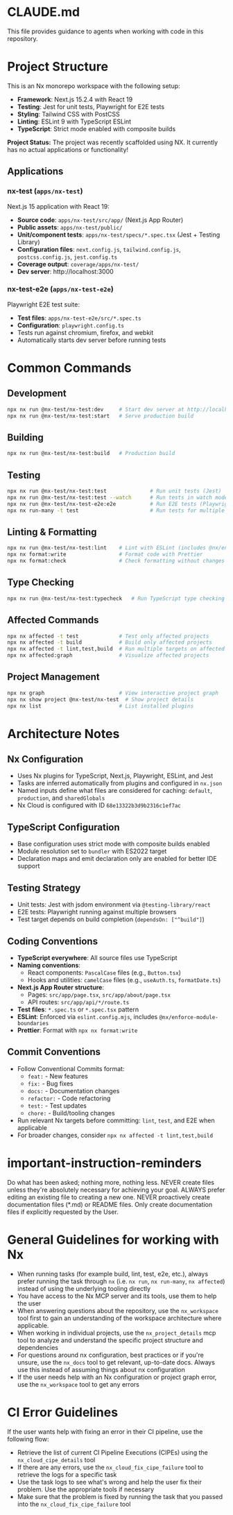 

<!-- Source: .ruler/AGENTS.md -->

# CLAUDE.md

This file provides guidance to agents when working with code in this repository.

# Project Structure

This is an Nx monorepo workspace with the following setup:
- **Framework**: Next.js 15.2.4 with React 19
- **Testing**: Jest for unit tests, Playwright for E2E tests
- **Styling**: Tailwind CSS with PostCSS
- **Linting**: ESLint 9 with TypeScript ESLint
- **TypeScript**: Strict mode enabled with composite builds

**Project Status:** The project was recently scaffolded using NX. It currently has no actual applications or functionality!

## Applications

### nx-test (`apps/nx-test`)
Next.js 15 application with React 19:
- **Source code**: `apps/nx-test/src/app/` (Next.js App Router)
- **Public assets**: `apps/nx-test/public/`
- **Unit/component tests**: `apps/nx-test/specs/*.spec.tsx` (Jest + Testing Library)
- **Configuration files**: `next.config.js`, `tailwind.config.js`, `postcss.config.js`, `jest.config.ts`
- **Coverage output**: `coverage/apps/nx-test/`
- **Dev server**: http://localhost:3000

### nx-test-e2e (`apps/nx-test-e2e`)
Playwright E2E test suite:
- **Test files**: `apps/nx-test-e2e/src/*.spec.ts`
- **Configuration**: `playwright.config.ts`
- Tests run against chromium, firefox, and webkit
- Automatically starts dev server before running tests

# Common Commands

## Development
```bash
npx nx run @nx-test/nx-test:dev     # Start dev server at http://localhost:3000
npx nx run @nx-test/nx-test:start   # Serve production build
```

## Building
```bash
npx nx run @nx-test/nx-test:build   # Production build
```

## Testing
```bash
npx nx run @nx-test/nx-test:test              # Run unit tests (Jest)
npx nx run @nx-test/nx-test:test --watch      # Run tests in watch mode
npx nx run @nx-test/nx-test-e2e:e2e           # Run E2E tests (Playwright)
npx nx run-many -t test                       # Run tests for multiple projects
```

## Linting & Formatting
```bash
npx nx run @nx-test/nx-test:lint    # Lint with ESLint (includes @nx/enforce-module-boundaries)
npx nx format:write                 # Format code with Prettier
npx nx format:check                 # Check formatting without changes
```

## Type Checking
```bash
npx nx run @nx-test/nx-test:typecheck   # Run TypeScript type checking
```

## Affected Commands
```bash
npx nx affected -t test             # Test only affected projects
npx nx affected -t build            # Build only affected projects
npx nx affected -t lint,test,build  # Run multiple targets on affected projects
npx nx affected:graph               # Visualize affected projects
```

## Project Management
```bash
npx nx graph                        # View interactive project graph
npx nx show project @nx-test/nx-test  # Show project details
npx nx list                         # List installed plugins
```

# Architecture Notes

## Nx Configuration
- Uses Nx plugins for TypeScript, Next.js, Playwright, ESLint, and Jest
- Tasks are inferred automatically from plugins and configured in `nx.json`
- Named inputs define what files are considered for caching: `default`, `production`, and `sharedGlobals`
- Nx Cloud is configured with ID `68e13322b3d9b2316c1ef7ac`

## TypeScript Configuration
- Base configuration uses strict mode with composite builds enabled
- Module resolution set to `bundler` with ES2022 target
- Declaration maps and emit declaration only are enabled for better IDE support

## Testing Strategy
- Unit tests: Jest with jsdom environment via `@testing-library/react`
- E2E tests: Playwright running against multiple browsers
- Test target depends on build completion (`dependsOn: ["^build"]`)

## Coding Conventions
- **TypeScript everywhere**: All source files use TypeScript
- **Naming conventions**:
  - React components: `PascalCase` files (e.g., `Button.tsx`)
  - Hooks and utilities: `camelCase` files (e.g., `useAuth.ts`, `formatDate.ts`)
- **Next.js App Router structure**:
  - Pages: `src/app/page.tsx`, `src/app/about/page.tsx`
  - API routes: `src/app/api/*/route.ts`
- **Test files**: `*.spec.ts` or `*.spec.tsx` pattern
- **ESLint**: Enforced via `eslint.config.mjs`, includes `@nx/enforce-module-boundaries`
- **Prettier**: Format with `npx nx format:write`

## Commit Conventions
- Follow Conventional Commits format:
  - `feat:` - New features
  - `fix:` - Bug fixes
  - `docs:` - Documentation changes
  - `refactor:` - Code refactoring
  - `test:` - Test updates
  - `chore:` - Build/tooling changes
- Run relevant Nx targets before committing: `lint`, `test`, and E2E when applicable
- For broader changes, consider `npx nx affected -t lint,test,build`

# important-instruction-reminders
Do what has been asked; nothing more, nothing less.
NEVER create files unless they're absolutely necessary for achieving your goal.
ALWAYS prefer editing an existing file to creating a new one.
NEVER proactively create documentation files (*.md) or README files. Only create documentation files if explicitly requested by the User.

<!-- nx configuration start-->
<!-- Leave the start & end comments to automatically receive updates. -->

# General Guidelines for working with Nx

- When running tasks (for example build, lint, test, e2e, etc.), always prefer running the task through `nx` (i.e. `nx run`, `nx run-many`, `nx affected`) instead of using the underlying tooling directly
- You have access to the Nx MCP server and its tools, use them to help the user
- When answering questions about the repository, use the `nx_workspace` tool first to gain an understanding of the workspace architecture where applicable.
- When working in individual projects, use the `nx_project_details` mcp tool to analyze and understand the specific project structure and dependencies
- For questions around nx configuration, best practices or if you're unsure, use the `nx_docs` tool to get relevant, up-to-date docs. Always use this instead of assuming things about nx configuration
- If the user needs help with an Nx configuration or project graph error, use the `nx_workspace` tool to get any errors

# CI Error Guidelines

If the user wants help with fixing an error in their CI pipeline, use the following flow:
- Retrieve the list of current CI Pipeline Executions (CIPEs) using the `nx_cloud_cipe_details` tool
- If there are any errors, use the `nx_cloud_fix_cipe_failure` tool to retrieve the logs for a specific task
- Use the task logs to see what's wrong and help the user fix their problem. Use the appropriate tools if necessary
- Make sure that the problem is fixed by running the task that you passed into the `nx_cloud_fix_cipe_failure` tool


<!-- nx configuration end-->
